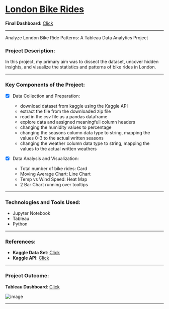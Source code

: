 # [London Bike Rides](https://public.tableau.com/app/profile/hashini.liyanage/viz/LondonBikeRidesProject_16971086509310/Dashboard1#1)

**Final Dashboard:**
[Click](https://public.tableau.com/app/profile/hashini.liyanage/viz/LondonBikeRidesProject_16971086509310/Dashboard1#1)

-------------------------------------------------------------

Analyze London Bike Ride Patterns: A Tableau Data Analytics Project

### Project Description:

In this project, my primary aim was to dissect the dataset, uncover hidden insights, and visualize the statistics and patterns of bike rides in London.

----------------------------------
### Key Components of the Project:

- [x] Data Collection and Preparation:
    - download dataset from kaggle using the Kaggle API
    - extract the file from the downloaded zip file
    - read in the csv file as a pandas dataframe   
    - explore data and assigned meaningfull column headers
    - changing the humidity values to percentage
    - changing the seasons column data type to string, mapping the values 0-3 to the actual written seasons
    - changing the weather column data type to string, mapping the values to the actual written weathers

- [x] Data Analysis and Visualization:
    - Total number of bike rides: Card
    - Moving Average Chart: Line Chart
    - Temp vs Wind Speed: Heat Map
    - 2 Bar Chart running over tooltips

----------------------------------
### Technologies and Tools Used: 

- Jupyter Notebook
- Tableau
- Python
----------------------------------
### References:
- **Kaggle Data Set**: [Click](https://www.kaggle.com/datasets/hmavrodiev/london-bike-sharing-dataset)
- **Kaggle API**: [Click](https://www.kaggle.com/docs/api)
----------------------------------

### Project Outcome:

**Tableau Dashboard**: [Click](https://public.tableau.com/app/profile/hashini.liyanage/viz/LondonBikeRidesProject_16971086509310/Dashboard1#1)

![image](https://github.com/hashinil/tableau_LondonBikeRides/assets/33922245/b3beaca2-e6f0-4c2b-bac4-460a02bcc3e4)

----------------------------------
